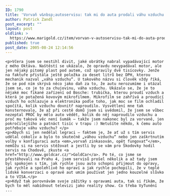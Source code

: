 ```yaml
---
ID: 1790
title: 'Vorvaň v&nbsp;autoservisu: tak mi do auta prodali váhu vzduchu'
author: Patrick Zandl
post_excerpt: ""
layout: post
oldlink: >
  https://www.marigold.cz/item/vorvan-v-autoservisu-tak-mi-do-auta-prodali-vahu-vzduchu
published: true
post_date: 2005-08-24 12:14:56
---
```

	<p>Včera jsem se nestihl divit, jaké obrátky nabral vypadávající motor z mého Oktáva. Naštěstí se ukázalo, že opravdu nevypadával motor, ale jen nějaký pitomý plast pod autem, což spravily dvě tisícovky. Jenže na faktuře přistála ještě položka za deset litrů bez DPH, kterou mechanik nazval „váha vzduchu“. U takového názvu si člověk vždy říká, že se pod ním skrývá něco jako daň za to, že autu nerozumíme i otázal jsem se, co je to za chujovinu, váha vzduchu. Ukázalo se, že je to nějaké moc fikané zařízení od Bosche: trubička, kterou proudí vzduch a která je potažená kovovým mikrofilmem. Mikrofilm se zahřívá a proudící vzduch ho ochlazuje a elektronika podle toho, jak moc se film ochladil spočítá, kolik vzduchu dovnitř naproudilo. Vysvětlení mne tak konsternovalo, že až při cestě domů jsem si uvědomil, že jsem se vůbec nezeptal PROČ by mělo auto vědět, kolik do něj naproudilo vzduchu a proč mu taková věc není šumák – takže jsem nakonec byl za vorvaně, jen pokročilejšího a patnáct tisíc v trapu :) Netušíte někdo, k čemu auto potřebuje váhu vzduchu? </p>
	<p>Abych si jen nedělal legraci – faktem je, že ať už s tím servis udělal cokoliv a bylo to skutečně „váhou vzduchu“ nebo jen zaškrtnutím volby v konfiguraci auta <em>„vorvaň zinkasován, opět fungovat“</em>, nemůžu si na servis stěžovat a jestli by se vám pro Škodovky hodil servis na Chodově, zkuste <a href="http://www.goldcar.cz/">GoldCar</a>. Po té, co jsme se přestěhovali na Prahu 4, jsem servisů prošel několik a až tady jsem byl spokojen s tím, jak rychle jsou auto schopni přijmout do opravy, jak rychle a spolehlivě ho opraví a jak rychle pochopili, že v teplé lidské konverzaci o opravě aut umím používat jen jedno kouzelné slůvko a to VISA.</p>
	<p>Když tak porovnávám svoje zážitky s opravami auta, tak si říkám, že bych to měl nabídnout televizi jako reality show. Co třeba VyTunění ...
</p>